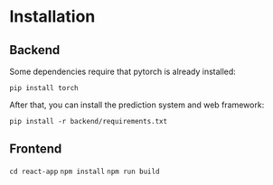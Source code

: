 # Installation

## Backend

Some dependencies require that pytorch is already installed:

`pip install torch`

After that, you can install the prediction system and web framework:

`pip install -r backend/requirements.txt`

## Frontend

`cd react-app`
`npm install`
`npm run build`


